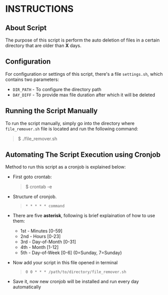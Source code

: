 # INSTRUCTIONS

## About Script

The purpose of this script is perform the auto deletion of files in a certain directory that are older than **X** days. 

## Configuration

For configuration or settings of this script, there's a file ```settings.sh```, which contains two parameters:
* ```DIR_PATH``` - To configure the directory path
* ```DAY_DIFF``` - To provide max file duration after which it will be deleted

## Running the Script Manually

To run the script manually, simply go into the directory where ```file_remover.sh``` file is located and run the following command:
> $ ./file_remover.sh

## Automating The Script Execution using Cronjob

Method to run this script as a cronjob is explained below:
* First goto crontab:
  > $ crontab -e
* Structure of cronjob.
  > ```* * * * * command```
* There are five **asterisk**, following is brief explaination of how to use them:
  *  1st - Minutes [0-59]
  *  2nd - Hours [0-23]
  *  3rd - Day-of-Month [0-31]
  *  4th - Month [1-12]
  *  5th - Day-of-Week [0-6] (0=Sunday, 7=Sunday)
* Now add your script in this file opened in terminal
  > ```0 0 * * * /path/to/directory/file_remover.sh ```
  
* Save it, now new cronjob will be installed and run every day automatically

